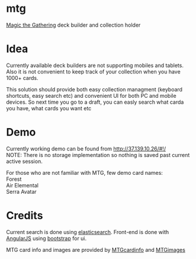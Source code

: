 mtg
===

[Magic the Gathering](http://gatherer.wizards.com/Pages/Default.aspx) deck builder and collection holder

Idea
===
Currently available deck builders are not supporting mobiles and tablets. Also it is not convenient to keep track of your collection when you have 1000+ cards.

This solution should provide both easy collection managment (keyboard shortcuts, easy search etc) and convenient UI for both PC and mobile devices.
So next time you go to a draft, you can easly search what carda you have, what cards you want etc


Demo
===
Currently working demo can be found from http://37.139.10.26/#!/    
NOTE: There is no storage implementation so nothing is saved past current active session.

For those who are not familiar with MTG, few demo card names:    
Forest    
Air Elemental    
Serra Avatar  

Credits
===
Current search is done using [elasticsearch](http://www.elasticsearch.org/).
Front-end is done with [AngularJS](http://www.angularjs.org/) using [bootstrap](http://getbootstrap.com/) for ui.

MTG card info and images are provided by [MTGcardinfo](http://mtgjson.com/#exampleCard) and [MTGimages](http://mtgimage.com/)

